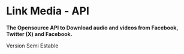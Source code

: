 # Link Media - API

**The Opensource API to Download audio and videos from Facebook, Twitter (X) and Facebook.**

Version Semi Estable